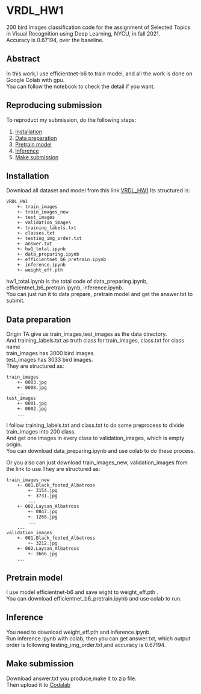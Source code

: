 # VRDL_HW1
200 bird images classification code for the assignment of Selected Topics in Visual Recognition using Deep Learning, NYCU, in fall 2021.<br>
Accuracy is 0.67194, over the baseline.<br>

## Abstract
In this work,I use efficientnet-b6 to train model, and all the work is done on Google Colab with gpu.<br>
You can follow the notebook to check the detail if you want.<br>

## Reproducing submission
To reproduct my submission, do the following steps:
1. [Installation](#installation)
2. [Data preparation](#data-preparation)
3. [Pretrain model](#pretrain-model)
4. [Inference](#inference)
5. [Make submission](#make-submission)

## Installation
Download all dataset and model from this link [VRDL_HW1](https://drive.google.com/drive/folders/1b717BfH1ZSHI1JrqZ8DDUDbMsScpT3qc?usp=sharing)
Its structured is:
```
VRDL_HW1
    +- train_images
    +- train_images_new
    +- test_images
    +- validation_images
    +- training_labels.txt
    +- classes.txt
    +- testing_img_order.txt
    +- answer.txt
    +- hw1_total.ipynb
    +- data_preparing.ipynb
    +- efficientnet_b6_pretrain.ipynb
    +- inference.ipynb
    +- weight_eff.pth
```
hw1_total.ipynb is the total code of data_preparing.ipynb, efficientnet_b6_pretrain.ipynb, inference.ipynb.<br>
You can just run it to data prepare, pretrain model and get the answer.txt to submit.<br>

## Data preparation
Origin TA give us train_images,test_images as the data directory.<br>
And training_labels.txt as truth class for train_images, class.txt for class name<br>
train_images has 3000 bird images.<br>
test_images has 3033 bird images.<br>
They are structured as:
```
train_images
    +- 0003.jpg
    +- 0008.jpg
    ...
test_images
    +- 0001.jpg
    +- 0002.jpg
    ...
```

I follow training_labels.txt and class.txt to do some preprocess to divide train_images into 200 class.<br>
And get one images in every class to validation_images, which is empty origin.<br>
You can download data_preparing.ipynb and use colab to do these process.<br>

Or you also can just download train_images_new, validation_images from the link to use.They are structured as:
```
train_images_new
    +- 001.Black_footed_Albatross
        +- 3154.jpg
        +- 3731.jpg
        ...
    +- 002.Laysan_Albatross
        +- 0847.jpg
        +- 1268.jpg
        ...
    ...
validation_images
    +- 001.Black_footed_Albatross
        +- 3212.jpg
    +- 002.Laysan_Albatross
        +- 3666.jpg
    ...
```

## Pretrain model
I use model efficientnet-b6 and save wight to weight_eff.pth .<br>
You can download efficientnet_b6_pretrain.ipynb and use colab to run.<br>

## Inference
You need to download weight_eff.pth and inference.ipynb.<br>
Run inference.ipynb with colab, then you can get answer.txt, which output order is following testing_img_order.txt,and accuracy is 0.67194.<br>

## Make submission
Download answer.txt you produce,make it to zip file.<br>
Then upload it to [Codalab](https://competitions.codalab.org/competitions/35668?secret_key=09789b13-35ec-4928-ac0f-6c86631dda07)

